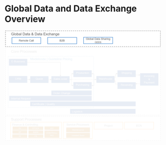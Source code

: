 # Global Data and Data Exchange Overview

![Prozessübersicht](./../media/Process_Overview_GdAndDataExchange.png "Prozessübersicht")